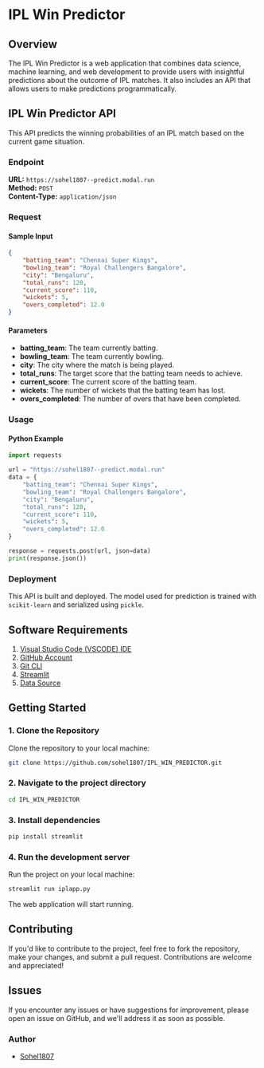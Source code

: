 # IPL Win Predictor

## Overview
The IPL Win Predictor is a web application that combines data science, machine learning, and web development to provide users with insightful predictions about the outcome of IPL matches. It also includes an API that allows users to make predictions programmatically.

## IPL Win Predictor API
This API predicts the winning probabilities of an IPL match based on the current game situation.

### Endpoint
**URL:** `https://sohel1807--predict.modal.run`  
**Method:** `POST`  
**Content-Type:** `application/json`

### Request

#### Sample Input
```json
{
    "batting_team": "Chennai Super Kings",
    "bowling_team": "Royal Challengers Bangalore",
    "city": "Bengaluru",
    "total_runs": 120,
    "current_score": 110,
    "wickets": 5,
    "overs_completed": 12.0
}
```

#### Parameters
- **batting_team**: The team currently batting.
- **bowling_team**: The team currently bowling.
- **city**: The city where the match is being played.
- **total_runs**: The target score that the batting team needs to achieve.
- **current_score**: The current score of the batting team.
- **wickets**: The number of wickets that the batting team has lost.
- **overs_completed**: The number of overs that have been completed.

### Usage

#### Python Example
```python
import requests

url = "https://sohel1807--predict.modal.run"
data = {
    "batting_team": "Chennai Super Kings",
    "bowling_team": "Royal Challengers Bangalore",
    "city": "Bengaluru",
    "total_runs": 120,
    "current_score": 110,
    "wickets": 5,
    "overs_completed": 12.0
}

response = requests.post(url, json=data)
print(response.json())
```

### Deployment
This API is built and deployed. The model used for prediction is trained with `scikit-learn` and serialized using `pickle`.

## Software Requirements
1. [Visual Studio Code (VSCODE) IDE](https://code.visualstudio.com/)
2. [GitHub Account](https://github.com/)
3. [Git CLI](https://git-scm.com/downloads)
4. [Streamlit](https://streamlit.io/cloud)
5. [Data Source](https://www.kaggle.com/)

## Getting Started

### 1. Clone the Repository
Clone the repository to your local machine:

```bash
git clone https://github.com/sohel1807/IPL_WIN_PREDICTOR.git
```

### 2. Navigate to the project directory
```bash
cd IPL_WIN_PREDICTOR
```

### 3. Install dependencies
```bash
pip install streamlit
```

### 4. Run the development server
Run the project on your local machine:
```bash
streamlit run iplapp.py
```

The web application will start running.

## Contributing
If you'd like to contribute to the project, feel free to fork the repository, make your changes, and submit a pull request. Contributions are welcome and appreciated!

## Issues
If you encounter any issues or have suggestions for improvement, please open an issue on GitHub, and we'll address it as soon as possible.

### Author
- [Sohel1807](https://github.com/sohel1807)
